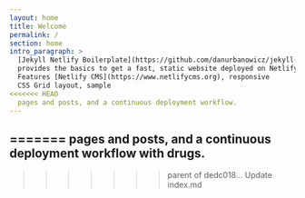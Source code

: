 ```yaml
---
layout: home
title: Welcome
permalink: /
section: home
intro_paragraph: >
  [Jekyll Netlify Boilerplate](https://github.com/danurbanowicz/jekyll-netlify-boilerplate)
  provides the basics to get a fast, static website deployed on Netlify.
  Features [Netlify CMS](https://www.netlifycms.org), responsive
  CSS Grid layout, sample
<<<<<<< HEAD
  pages and posts, and a continuous deployment workflow.
---
```



=======
  pages and posts, and a continuous deployment workflow with drugs.
---
>>>>>>> parent of dedc018... Update index.md
